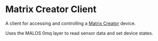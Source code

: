# Matrix Creator Client

A client for accessing and controlling a [Matrix Creator](https://www.matrix.one/products/creator) device.

Uses the MALOS 0mq layer to read sensor data and set device states.
